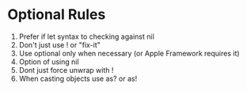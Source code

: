 Optional Rules
===

1. Prefer if let syntax to checking against nil
2. Don't just use ! or "fix-it"
3. Use optional only when necessary (or Apple Framework requires it)
4. Option of using nil
5. Dont just force unwrap with !
6. When casting objects use as? or as!
